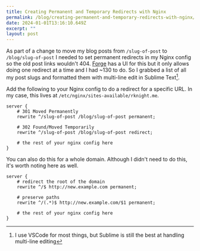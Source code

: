 ```yaml
---
title: Creating Permanent and Temporary Redirects with Nginx
permalink: /blog/creating-permanent-and-temporary-redirects-with-nginx/index.html
date: 2024-01-01T13:16:10.649Z
excerpt: ""
layout: post
---
```


As part of a change to move my blog posts from `/slug-of-post` to `/blog/slug-of-post` I needed to set permanent redirects in my Nginx config so the old post links wouldn't 404. [Forge](https://forge.laravel.com) has a UI for this but it only allows doing one redirect at a time and I had ~130 to do. So I grabbed a list of all my post slugs and formatted them with multi-line edit in Sublime Text[^1].

Add the following to your Nginx config to do a redirect for a specific URL. In my case, this lives at `/etc/nginx/sites-available/rknight.me`.

```nginx
server {
    # 301 Moved Permanently
    rewrite ^/slug-of-post /blog/slug-of-post permanent;

    # 302 Found/Moved Temporarily
    rewrite ^/slug-of-post /blog/slug-of-post redirect;

    # the rest of your nginx config here
}
```

You can also do this for a whole domain. Although I didn't need to do this, it's worth noting here as well.

```nginx
server {
    # redirect the root of the domain
    rewrite ^/$ http://new.example.com permanent;

    # preserve paths
    rewrite ^/(.*)$ http://new.example.com/$1 permanent;

    # the rest of your nginx config here
}
```

[^1]: I use VSCode for most things, but Sublime is still the best at handling multi-line editing